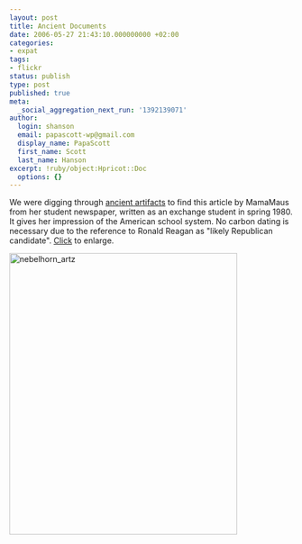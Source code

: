 ```yaml
---
layout: post
title: Ancient Documents
date: 2006-05-27 21:43:10.000000000 +02:00
categories:
- expat
tags:
- flickr
status: publish
type: post
published: true
meta:
  _social_aggregation_next_run: '1392139071'
author:
  login: shanson
  email: papascott-wp@gmail.com
  display_name: PapaScott
  first_name: Scott
  last_name: Hanson
excerpt: !ruby/object:Hpricot::Doc
  options: {}
---
```

<p>We were digging through <a href="https://www.papascott.de/archives/2006/05/27/ancient-history/">ancient artifacts</a> to find this article by MamaMaus from her student newspaper, written as an exchange student in spring 1980. It gives her impression of the American school system. No carbon dating is necessary due to the reference to Ronald Reagan as "likely Republican candidate". <a href="http://www.flickr.com/photo_zoom.gne?id=154297091&size=o" title="Photo Sharing">Click</a> to enlarge.</p>
<p><a href="http://www.flickr.com/photo_zoom.gne?id=154297091&size=o" title="Photo Sharing"><img src="https://static.flickr.com/69/154297091_38387d7e61.jpg" width="404" height="500" alt="nebelhorn_artz" /></a></p>
